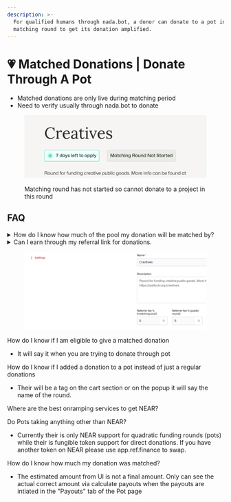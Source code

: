 ```yaml
---
description: >-
  For qualified humans through nada.bot, a donor can donate to a pot in its
  matching round to get its donation amplified.
---
```


# 💗 Matched Donations | Donate Through A Pot

* Matched donations are only live during matching period
* Need to verify usually through nada.bot to donate

<figure><img src="../.gitbook/assets/matchingroundnotlive.png" alt=""><figcaption><p>Matching round has not started so cannot donate to a project in this round</p></figcaption></figure>

## FAQ

<details>

<summary>How do I know how much of the pool my donation will be matched by?</summary>

**YOU WILL NOT KNOW TILL THE END OF ROUND.** Although we can provide estimates, this is ultimately calculated at the end by every donation via Quadratic funding. So its not just your donation, but your donation and the amount in relation to other unique donors to their amount across all projects. To get more matched to your project get other people to support with unique donations. Note that there can be a judges weight which only looks at QF as a factor. Moreover, there are [additional QF rules](../general-information/code-of-conduct/qf-rules.md)

</details>

<details>

<summary>Can I earn through my referral link for donations.</summary>

Yes, if someone donates through your referral link you will earn the amount specific in public round for donations in Pot settings. You can also gain referrals to sponsorships to increase the whole pot (as well as direct donations to project). You must make sure you accountId is in refferrerId of the url.

<img src="../.gitbook/assets/referrerid.png" alt="" data-size="original">



</details>

<figure><img src="../.gitbook/assets/Screenshot 2024-02-13 at 11.00.11 AM.png" alt=""><figcaption></figcaption></figure>

How do I know if I am eligible to give a matched donation

* It will say it when you are trying to donate through pot

How do I know if I added a donation to a pot instead of just a regular donations

* Their will be a tag on the cart section or on the popup it will say the name of the round.

Where are the best onramping services to get NEAR?

Do Pots taking anything other than NEAR?

* Currently their is only NEAR support for quadratic funding rounds (pots) while their is fungible token support for direct donations. If you have another token on NEAR please use app.ref.finance to swap.&#x20;

How do I know how much my donation was matched?

* The estimated amount from UI is not a final amount. Only can see the actual correct amount via calculate payouts when the payouts are intiated in the "Payouts" tab of the Pot page

